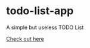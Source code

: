 # todo-list-app
A simple but useless TODO List

[Check out here](https://dharmik48.github.io/todo-list-app/)
